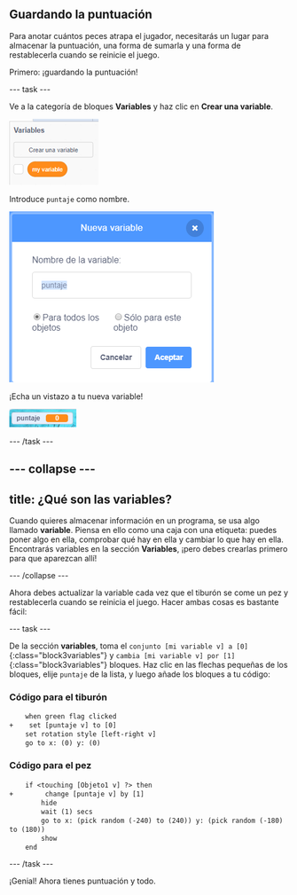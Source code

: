 ## Guardando la puntuación

Para anotar cuántos peces atrapa el jugador, necesitarás un lugar para almacenar la puntuación, una forma de sumarla y una forma de restablecerla cuando se reinicie el juego.

Primero: ¡guardando la puntuación!

--- task ---

Ve a la categoría de bloques **Variables** y haz clic en **Crear una variable**.

![](images/catch5.png)

Introduce `puntaje` como nombre.

![](images/catch6.png)

¡Echa un vistazo a tu nueva variable!

![La variable Puntos se muestra en el escenario](images/scoreVariableStage.png)

--- /task ---

--- collapse ---
---
title: ¿Qué son las variables?
---

Cuando quieres almacenar información en un programa, se usa algo llamado **variable**. Piensa en ello como una caja con una etiqueta: puedes poner algo en ella, comprobar qué hay en ella y cambiar lo que hay en ella. Encontrarás variables en la sección **Variables**, ¡pero debes crearlas primero para que aparezcan allí!

--- /collapse ---

Ahora debes actualizar la variable cada vez que el tiburón se come un pez y restablecerla cuando se reinicia el juego. Hacer ambas cosas es bastante fácil:

--- task ---

De la sección **variables**, toma el `conjunto [mi variable v] a [0]`{:class="block3variables"} y `cambia [mi variable v] por [1]`{:class="block3variables"} bloques. Haz clic en las flechas pequeñas de los bloques, elije `puntaje` de la lista, y luego añade los bloques a tu código:

### Código para el tiburón

```blocks3
    when green flag clicked
+    set [puntaje v] to [0]
    set rotation style [left-right v]
    go to x: (0) y: (0)
```

### Código para el pez

```blocks3
    if <touching [Objeto1 v] ?> then
+        change [puntaje v] by [1]
        hide
        wait (1) secs
        go to x: (pick random (-240) to (240)) y: (pick random (-180) to (180))
        show
    end
```

--- /task ---

¡Genial! Ahora tienes puntuación y todo.
